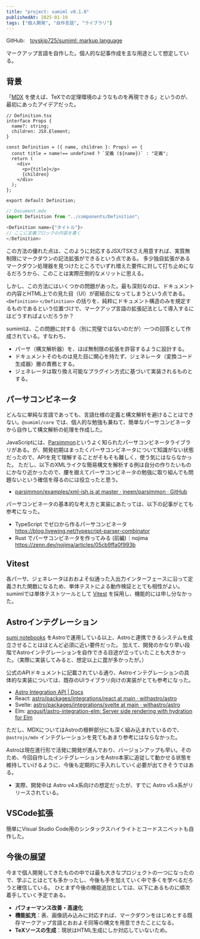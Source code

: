 ```yaml
---
title: "project: sumiml v0.1.0"
publishedAt: 2025-01-19
tags: ["個人開発", "自作言語", "ライブラリ"]
---
```


GitHub:　[toyskip725/sumiml: markup language](https://github.com/toyskip725/sumiml)

マークアップ言語を自作した。個人的な記事作成を主な用途として想定している。

## 背景

「[MDX]() を使えば、TeXでの定理環境のようなものを再現できる」というのが、最初にあったアイデアだった。

``` tsx
// Definition.tsx
interface Props {
  name?: string;
  children: JSX.Element;
}

const Definition = ({ name, children }: Props) => {
  const title = name!== undefined ? `定義 (${name})` : "定義";
  return (
    <div>
      <p>{title}</p>
      {children}
    </div>
  );
};

export default Definition;
```

``` javascript
// Document.mdx
import Definition from "../components/Definition";

<Definition name={"タイトル"}>
// ここに定義ブロックの内容を書く
</Definition>
```

この方法の優れた点は、このように対応するJSX/TSXさえ用意すれば、実質無制限にマークダウンの記法拡張ができるという点である。
多少独自拡張があるマークダウン処理器を見つけたところでいずれ増えた要件に対して打ち止めになるだろうから、このことは実際圧倒的なメリットに思える。

しかし、この方法にはいくつかの問題があった。最も深刻なのは、ドキュメントの内容とHTML上での見た目（UI）が密結合になってしまうという点である。
`<Definition>` `</Definition>` の括りを、純粋にドキュメント構造のみを規定するものであるという位置づけで、マークアップ言語の拡張記法として導入するにはどうすればよいだろうか？

sumimlは、この問題に対する（別に完璧ではないのだが）一つの回答として作成されている。すなわち、

- パーサ（構文解析器）を、ほぼ無制限の拡張を許容するように設計する。
- ドキュメントそのものは見た目に関心を持たず、ジェネレータ（変換コード生成器）層の責務とする。
- ジェネレータは取り換え可能なプラグイン方式に基づいて実装されるものとする。

## パーサコンビネータ

どんなに単純な言語であっても、言語仕様の定義と構文解析を避けることはできない。`@sumiml/core` では、個人的な勉強も兼ねて、簡単なパーサコンビネータから自作して構文解析の処理を作成した。

JavaScriptには、[Parsimmon](https://github.com/jneen/parsimmon)というよく知られたパーサコンビネータライブラリがある。が、開発初期はまったくパーサコンビネータについて知識がない状態だったので、APIを見て理解することがそもそも難しく、使う気にはならなかった。
ただし、以下のXMLライクな簡易構文を解析する例は自分の作りたいものにかなり近かったので、腰を据えてパーサコンビネータの勉強に取り組んでも問題ないという確信を得るのには役立ったと思う。

- [parsimmon/examples/xml-ish.js at master · jneen/parsimmon · GitHub](https://github.com/jneen/parsimmon/blob/master/examples/xml-ish.js)

パーサコンビネータの基本的な考え方と実装にあたっては、以下の記事がとても参考になった。

- TypeScript でゼロから作るパーサコンビネータ　https://blog.livewing.net/typescript-parser-combinator
- Rust でパーサコンビネータを作ってみる (前編)｜nojima　https://zenn.dev/nojima/articles/05cb9ffa0f993b


## Vitest

各パーサ、ジェネレータはおおよそ似通った入出力インターフェースに沿って定義された関数になるため、単体テストによる動作検証ととても相性がよい。
sumimlでは単体テストツールとして [Vitest](https://vitest.dev/) を採用し、機能的には申し分なかった。

## Astroインテグレーション

[sumi notebooks](https://toyskip725.github.io/notebooks/) をAstroで運用している以上、Astroと連携できるシステムを成立させることはほとんど必須に近い要件だった。
加えて、開発のかなり早い段階でAstroインテグレーションを自作できる目途が立っていたことも大きかった。（実際に実装してみると、想定以上に罠が多かったが。）

公式のAPIドキュメントに記載されている通り、Astroインテグレーションの具体的な実装については、既存のUIライブラリ向けの実装がとても参考になった。

- [Astro Integration API | Docs](https://docs.astro.build/ja/reference/integrations-reference/)
- React: [astro/packages/integrations/react at main · withastro/astro](https://github.com/withastro/astro/tree/main/packages/integrations/react/)
- Svelte: [astro/packages/integrations/svelte at main · withastro/astro](https://github.com/withastro/astro/tree/main/packages/integrations/svelte/)
- Elm: [angusjf/astro-integration-elm: Server side rendering with hydration for Elm](https://github.com/angusjf/astro-integration-elm)

ただし、MDXについてはAstroの根幹部分にも深く組み込まれているので、`@astrojs/mdx` インテグレーションを見てもあまり参考にはならなかった。

Astroは現在進行形で活発に開発が進んでおり、バージョンアップも早い。そのため、今回自作したインテグレーションをAstro本家に追従して動かせる状態を維持していけるように、今後も定期的に手入れしていく必要が出てきそうではある。

- 実際、開発中は Astro v4.x系向けの想定だったが、すでに Astro v5.x系がリリースされている。

## VSCode拡張

簡単にVisual Studio Code用のシンタックスハイライトとコードスニペットも自作した。

## 今後の展望

今まで個人開発してきたものの中では最も大きなプロジェクトの一つになったので、学ぶことはとても多かったし、今後も手を加えていく中で多くを学べるだろうと確信している。
ひとまず今後の機能追加としては、以下にあるものに順次着手していく予定である。

- **パフォーマンス改善・高速化**
- **機能拡充**：表、画像読み込みに対応すれば、マークダウンをはじめとする既存マークアップ言語とおおよそ同等の構文を用意できたことになる。
- **TeXソースの生成**：現状はHTML生成にしか対応していないため。
